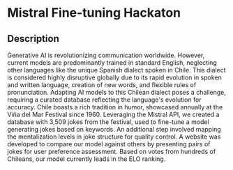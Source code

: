 # Mistral Fine-tuning Hackaton

## Description

Generative AI is revolutionizing communication worldwide. However, current models are predominantly trained in standard English, neglecting other languages like the unique Spanish dialect spoken in Chile. This dialect is considered highly disruptive globally due to its rapid evolution in spoken and written language, creation of new words, and flexible rules of pronunciation. Adapting AI models to this Chilean dialect poses a challenge, requiring a curated database reflecting the language's evolution for accuracy. Chile boasts a rich tradition in humor, showcased annually at the Viña del Mar Festival since 1960. Leveraging the Mistral API, we created a database with 3,509 jokes from the festival, used to fine-tune a model generating jokes based on keywords. An additional step involved mapping the mentalization levels in joke structure for quality control. A website was developed to compare our model against others by presenting pairs of jokes for user preference assessment. Based on votes from hundreds of Chileans, our model currently leads in the ELO ranking.
